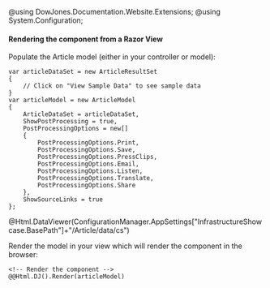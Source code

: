 ﻿@using DowJones.Documentation.Website.Extensions;
@using System.Configuration;

#### Rendering the component from a Razor View

Populate the Article model (either in your controller or model):

	var articleDataSet = new ArticleResultSet
	{
		// Click on "View Sample Data" to see sample data
	}
    var articleModel = new ArticleModel
    {
        ArticleDataSet = articleDataSet,
        ShowPostProcessing = true,
        PostProcessingOptions = new[]
    	{
    		PostProcessingOptions.Print,
    		PostProcessingOptions.Save,
    		PostProcessingOptions.PressClips,
    		PostProcessingOptions.Email, 
    		PostProcessingOptions.Listen,
    		PostProcessingOptions.Translate,
    		PostProcessingOptions.Share
    	},
        ShowSourceLinks = true
    };
	
@Html.DataViewer(ConfigurationManager.AppSettings["InfrastructureShowcase.BasePath"]+"/Article/data/cs")

Render the model in your view which will render the component in the browser:

	<!-- Render the component -->
	@@Html.DJ().Render(articleModel)